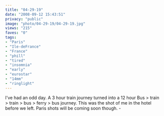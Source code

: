 ```yaml
---
title: "04-29-19"
date: "2008-09-12 15:43:51"
privacy: "public"
image: "photo/04-29-19/04-29-19.jpg"
views: "215"
faves: "0"
tags:
- "Paris"
- "Ile-deFrance"
- "France"
- "phill"
- "tired"
- "insomnia"
- "early"
- "eurostar"
- "14mm"
- "ringlight"
---
```

I've had an odd day. A 3 hour train journey turned into a 12 hour Bus &gt; train &gt; train &gt; bus &gt; ferry &gt; bus journey. This was the shot of me in the hotel before we left. Paris shots will be coming soon though. - <a href="/photos/2008/09/12/042919"></a>
